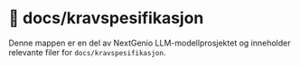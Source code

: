 # 📁 docs/kravspesifikasjon

Denne mappen er en del av NextGenio LLM-modellprosjektet og inneholder relevante filer for `docs/kravspesifikasjon`.